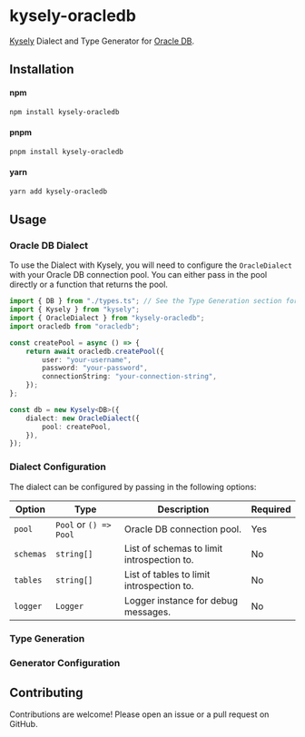 # kysely-oracledb

[Kysely](https://github.com/koskimas/kysely) Dialect and Type Generator for [Oracle DB](https://github.com/oracle/node-oracledb).

## Installation

#### npm

```bash
npm install kysely-oracledb
```

#### pnpm

```bash
pnpm install kysely-oracledb
```

#### yarn

```bash
yarn add kysely-oracledb
```

## Usage

### Oracle DB Dialect

To use the Dialect with Kysely, you will need to configure the `OracleDialect` with your Oracle DB connection pool. You can either pass in the pool directly or a function that returns the pool.

```typescript
import { DB } from "./types.ts"; // See the Type Generation section for more information on generating types.
import { Kysely } from "kysely";
import { OracleDialect } from "kysely-oracledb";
import oracledb from "oracledb";

const createPool = async () => {
    return await oracledb.createPool({
        user: "your-username",
        password: "your-password",
        connectionString: "your-connection-string",
    });
};

const db = new Kysely<DB>({
    dialect: new OracleDialect({
        pool: createPool,
    }),
});
```

### Dialect Configuration

The dialect can be configured by passing in the following options:

| Option    | Type                   | Description                                | Required |
| --------- | ---------------------- | ------------------------------------------ | -------- |
| `pool`    | `Pool` or `() => Pool` | Oracle DB connection pool.                 | Yes      |
| `schemas` | `string[]`             | List of schemas to limit introspection to. | No       |
| `tables`  | `string[]`             | List of tables to limit introspection to.  | No       |
| `logger`  | `Logger`               | Logger instance for debug messages.        | No       |

### Type Generation

### Generator Configuration

## Contributing

Contributions are welcome! Please open an issue or a pull request on GitHub.
